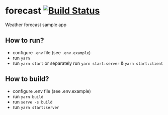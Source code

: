 # forecast [![Build Status](https://travis-ci.com/Autapomorph/forecast.svg?branch=master)](https://travis-ci.com/Autapomorph/forecast)
Weather forecast sample app

## How to run?
- configure `.env` file (see `.env.example`)
- run `yarn`
- run `yarn start` or separately run `yarn start:server` & `yarn start:client`

## How to build?
- configure .env file (see .env.example)
- run `yarn build`
- run `serve -s build`
- run `yarn start:server`

